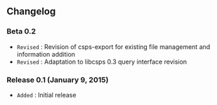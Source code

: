 ## Changelog

### Beta 0.2

- `Revised` : Revision of csps-export for existing file management and information addition
- `Revised` : Adaptation to libcsps 0.3 query interface revision

### Release 0.1 (January 9, 2015)

- `Added` : Initial release
